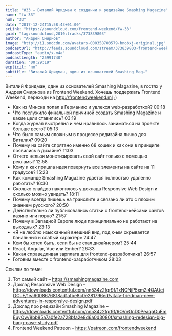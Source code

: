 ```yaml
---
title: "#33 – Виталий Фридман о создании и редизайне Smashing Magazine"
name: "fw-33"
num: "33"
date: "2017-12-24T15:58:43+01:00"
scLink: "https://soundcloud.com/frontend-weekend/fw-33"
guid: "tag:soundcloud,2010:tracks/373839803"
author: "Андрей Смирнов"
image: "http://i1.sndcdn.com/avatars-000358703579-bnobxj-original.jpg"
podcastUrl: "http://feeds.soundcloud.com/stream/373839803-frontend-weekend-fw-33.m4a"
podcastType: "audio/x-m4a"
podcastLength: "25991740"
duration: "00:29:19"
explicit: "no"
subtitle: "Виталий Фридман, один из основателей Smashing Mag…"
---
```

Виталий Фридман, один из основателей Smashing Magazine, в гостях у Андрея Смирнова из Frontend Weekend. Хочешь поддержать Frontend Weekend, переходи на http://frontendweekend.ml ;)

- Как из Минска попал в Германию и увлекся web-разработкой? 00:18
- Что послужило финальной причиной создать Smashing Magazine и какие цели ставились? 03:19
- Когда журнал выстрелил и чем нравилось заниматься на проекте больше всего? 05:13
- Что было самым сложным в процессе редизайна лично для Виталия? 09:20
- Почему на сайте спрятано именно 68 кошек и как они в принципе появились в дизайне? 11:03
- Отчего нельзя монетизировать свой сайт только с помощью рекламы? 12:58
- Кому и как пришла идея повернуть все элементы на сайте на 11 градусов? 15:23
- Как команде Smashing Magazine удается полностью удаленно работать? 16:30
- Сколько слайдов накопилось у доклада Responsive Web Design и сколько можно увидеть? 18:11
- Почему всегда пишешь на транслите и связано ли это с плохим знанием русского? 20:50
- Действительно ли публиковались статьи с frontend-кейсами сайтов казино или порно? 21:57
- Почему в Западной Европе люди принципиально не работают на выходных? 23:13
- «Я не люблю изысканный внешний вид, под к-ым скрывается банальный и слабый характер» 24:47
- Кем бы хотел быть, если бы не стал дизайнером? 25:44
- React, Angular, Vue или Ember? 26:33
- Какая справедливая зарплата для frontend-разработчика? 26:57
- Готовим вместе с frontend-разработчиком 28:03

Ссылки по теме:
1) Тот самый сайт – https://smashingmagazine.com
2) Доклад Responsive Web Design – https://downloads.contentful.com/nn534z2fqr9f/1xNCNjP5xm2i4QAUeiOCuE/1ea6008676818ad1afbe8c0e281796ed/vitaly-friedman-new-adventures-in-responsive-design.pdf
3) Доклад про редизайн Smashing Magazine – https://downloads.contentful.com/nn534z2fqr9f/6OVnOnD0PeaqaOuEmEuyOw/8bb85a7a0fe2a728bfa2e8d6a0d3080f/smashing-redesign-big-bang-case-study.pdf
2) Frontend Weekend Patreon – https://patreon.com/frontendweekend